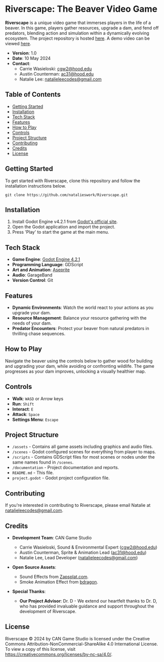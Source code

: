 # Riverscape: The Beaver Video Game

**Riverscape** is a unique video game that immerses players in the life of a beaver. In this game, players gather resources, upgrade a dam, and fend off predators, blending action and simulation within a dynamically evolving ecosystem. The project repository is hosted [here](https://github.com/natalieswork/Riverscape). A demo video can be viewed [here](https://youtu.be/J2Zaukrr5c8).

- **Version**: 1.0
- **Date**: 10 May 2024
- **Contact**:
	- Carrie Wasieloski: [cgw2@hood.edu](mailto:cgw2@hood.edu)
	- Austin Counterman: [ac31@hood.edu](mailto:ac31@hood.edu)
	- Natalie Lee: [natalieleecodes@gmail.com](mailto:natalieleecodes@gmail.com)

## Table of Contents

- [Getting Started](#getting-started)
- [Installation](#installation)
- [Tech Stack](#tech-stack)
- [Features](#features)
- [How to Play](#how-to-play)
- [Controls](#controls)
- [Project Structure](#project-structure)
- [Contributing](#contributing)
- [Credits](#credits)
- [License](#license)

## Getting Started

To get started with Riverscape, clone this repository and follow the installation instructions below.

`git clone https://github.com/natalieswork/Riverscape.git`

## Installation

1. Install Godot Engine v4.2.1 from [Godot's official site](https://godotengine.org/download/archive/4.2.1-stable/).
2. Open the Godot application and import the project.
3. Press 'Play' to start the game at the main menu.

## Tech Stack

- **Game Engine**: [Godot Engine 4.2.1](https://godotengine.org/)
- **Programming Language**: GDScript
- **Art and Animation**: [Aseprite](https://aseprite.org/)
- **Audio**: GarageBand
- **Version Control**: Git 

## Features

- **Dynamic Environments**: Watch the world react to your actions as you upgrade your dam.
- **Resource Management**: Balance your resource gathering with the needs of your dam.
- **Predator Encounters**: Protect your beaver from natural predators in thrilling chase sequences.

## How to Play

Navigate the beaver using the controls below to gather wood for building and upgrading your dam, while avoiding or confronting wildlife. The game progresses as your dam improves, unlocking a visually healthier map.

## Controls

- **Walk**: `WASD` or Arrow keys
- **Run**: `Shift`
- **Interact**: `E`
- **Attack**: `Space`
- **Settings Menu**: `Escape`

## Project Structure

- `/assets` - Contains all game assets including graphics and audio files.
- `/scenes` - Godot configured scenes for everything from player to maps.
- `/scripts` - Contains GDScript files for most scenes or nodes under the same names found in `/scenes`.
- `/documentation` - Project documentation and reports.
- `README.md` - This file.
- `project.godot` - Godot project configuration file.

## Contributing

If you're interested in contributing to Riverscape, please email Natalie at [natalieleecodes@gmail.com](mailto:natalieleecodes@gmail.com).

## Credits

- **Development Team**: CAN Game Studio 
	- Carrie Wasieloski, Sound & Environmental Expert (cgw2@hood.edu)
	- Austin Counterman, Sprite & Animation Lead (ac31@hood.edu)
	- Natalie Lee, Lead Developer (natalieleecodes@gmail.com)
	
- **Open Source Assets**:
	- Sound Effects from [Zapsplat.com](https://www.zapsplat.com/).
	- Smoke Animation Effect from [bdragon](https://bdragon1727.itch.io/super-package-retro-pixel-effects-32x32-pack-2).
- **Special Thanks**:
	-  **Our Project Advisor**: Dr. D - We extend our heartfelt thanks to Dr. D, who has provided invaluable guidance and support throughout the development of Riverscape. 
## License
Riverscape © 2024 by CAN Game Studio is licensed under the Creative Commons Attribution-NonCommercial-ShareAlike 4.0 International License. To view a copy of this license, visit https://creativecommons.org/licenses/by-nc-sa/4.0/.
